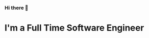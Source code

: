 ### Hi there 👋

# I'm a Full Time Software Engineer
<!--
**Cybergatenet/cybergatenet** is a ✨ _special_ ✨ repository because its `README.md` (this file) appears on your GitHub profile.

Here are some ideas to get you started:

- 🔭 I’m MERN stack developer 
- 🌱 Also a very strong in PHP and also do Laravel applications ...
- 👯 I Python for Data science and Tkinter for Python GUI
- 🤔 I have little experience with C# but more Confident in Java ...
- 💬 Ask me anything about JavaScript and Nodejs...cause its my primary language
- 📫 How to reach me: @Cybergate
- ⚡ Fun fact: I can survive, even in a desert
-->
